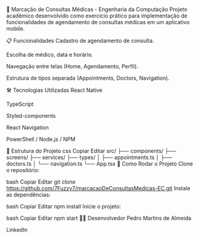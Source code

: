 🏥 Marcação de Consultas Médicas - Engenharia da Computação
Projeto acadêmico desenvolvido como exercício prático para implementação de funcionalidades de agendamento de consultas médicas em um aplicativo mobile.

📋 Funcionalidades
Cadastro de agendamento de consulta.

Escolha de médico, data e horário.

Navegação entre telas (Home, Agendamento, Perfil).

Estrutura de tipos separada (Appointments, Doctors, Navigation).

🛠️ Tecnologias Utilizadas
React Native

TypeScript

Styled-components

React Navigation

PowerShell / Node.js / NPM

📂 Estrutura do Projeto
css
Copiar
Editar
src/
├── components/
├── screens/
├── services/
├── types/
│   ├── appointments.ts
│   ├── doctors.ts
│   └── navigation.ts
└── App.tsx
🚀 Como Rodar o Projeto
Clone o repositório:

bash
Copiar
Editar
git clone https://github.com/7Fuzzy7/marcacaoDeConsultasMedicas-EC.git
Instale as dependências:

bash
Copiar
Editar
npm install
Inicie o projeto:

bash
Copiar
Editar
npm start
👨‍💻 Desenvolvedor
Pedro Martins de Almeida

LinkedIn

